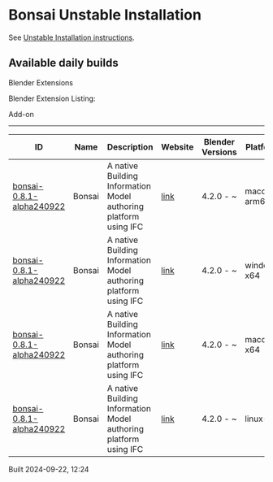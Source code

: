 # Bonsai Unstable Installation

See [Unstable Installation instructions](https://docs.bonsaibim.org/guides/development/installation.html#unstable-installation).

## Available daily builds




Blender Extensions


Blender Extension Listing:


Add\-on




---




| ID | Name | Description | Website | Blender Versions | Platforms | Size |
| --- | --- | --- | --- | --- | --- | --- |
| [bonsai\-0\.8\.1\-alpha240922](https://github.com/IfcOpenShell/IfcOpenShell/releases/download/bonsai-0.8.1-alpha240922/bonsai_py311-0.8.1-alpha240922-macos-arm64.zip?repository=https://raw.githubusercontent.com/IfcOpenShell/bonsai_unstable_repo/main/index.json&blender_version_min=4.2.0&platforms=macos-arm64) | Bonsai | A native Building Information Model authoring platform using IFC | [link](https://bonsaibim.org/) | 4\.2\.0 \- \~ | macos\-arm64 | 103\.3MB |
| [bonsai\-0\.8\.1\-alpha240922](https://github.com/IfcOpenShell/IfcOpenShell/releases/download/bonsai-0.8.1-alpha240922/bonsai_py311-0.8.1-alpha240922-windows-x64.zip?repository=https://raw.githubusercontent.com/IfcOpenShell/bonsai_unstable_repo/main/index.json&blender_version_min=4.2.0&platforms=windows-x64) | Bonsai | A native Building Information Model authoring platform using IFC | [link](https://bonsaibim.org/) | 4\.2\.0 \- \~ | windows\-x64 | 83\.2MB |
| [bonsai\-0\.8\.1\-alpha240922](https://github.com/IfcOpenShell/IfcOpenShell/releases/download/bonsai-0.8.1-alpha240922/bonsai_py311-0.8.1-alpha240922-macos-x64.zip?repository=https://raw.githubusercontent.com/IfcOpenShell/bonsai_unstable_repo/main/index.json&blender_version_min=4.2.0&platforms=macos-x64) | Bonsai | A native Building Information Model authoring platform using IFC | [link](https://bonsaibim.org/) | 4\.2\.0 \- \~ | macos\-x64 | 103\.4MB |
| [bonsai\-0\.8\.1\-alpha240922](https://github.com/IfcOpenShell/IfcOpenShell/releases/download/bonsai-0.8.1-alpha240922/bonsai_py311-0.8.1-alpha240922-linux-x64.zip?repository=https://raw.githubusercontent.com/IfcOpenShell/bonsai_unstable_repo/main/index.json&blender_version_min=4.2.0&platforms=linux-x64) | Bonsai | A native Building Information Model authoring platform using IFC | [link](https://bonsaibim.org/) | 4\.2\.0 \- \~ | linux\-x64 | 108\.0MB |


Built 2024\-09\-22, 12:24




